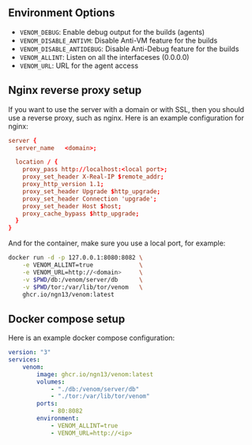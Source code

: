 ## Environment Options
- `VENOM_DEBUG`: Enable debug output for the builds (agents)
- `VENOM_DISABLE_ANTIVM`: Disable Anti-VM feature for the builds
- `VENOM_DISABLE_ANTIDEBUG`: Disable Anti-Debug feature for the builds
- `VENOM_ALLINT`: Listen on all the interfaceses (0.0.0.0)
- `VENOM_URL`: URL for the agent access

## Nginx reverse proxy setup
If you want to use the server with a domain or with SSL, then you should use 
a reverse proxy, such as nginx. Here is an example configuration for nginx:
```conf
server {
  server_name   <domain>;

  location / {
    proxy_pass http://localhost:<local port>;
    proxy_set_header X-Real-IP $remote_addr;
    proxy_http_version 1.1;
    proxy_set_header Upgrade $http_upgrade;
    proxy_set_header Connection 'upgrade';
    proxy_set_header Host $host;
    proxy_cache_bypass $http_upgrade;
  }
}
```

And for the container, make sure you use a local port, for example:
```bash
docker run -d -p 127.0.0.1:8080:8082 \
    -e VENOM_ALLINT=true             \
    -e VENOM_URL=http://<domain>     \
    -v $PWD/db:/venom/server/db      \
    -v $PWD/tor:/var/lib/tor/venom   \
    ghcr.io/ngn13/venom:latest
```

## Docker compose setup
Here is an example docker compose configuration:
```yaml
version: "3"
services:
    venom:
        image: ghcr.io/ngn13/venom:latest 
        volumes:
            - "./db:/venom/server/db"
            - "./tor:/var/lib/tor/venom"
        ports:
            - 80:8082
        environment:
            - VENOM_ALLINT=true
            - VENOM_URL=http://<ip>
```
